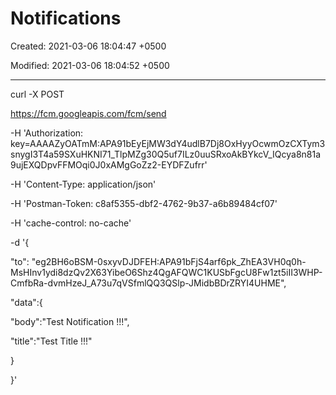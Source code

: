 # Notifications

Created: 2021-03-06 18:04:47 +0500

Modified: 2021-03-06 18:04:52 +0500

---

curl -X POST

<https://fcm.googleapis.com/fcm/send>

-H 'Authorization: key=AAAAZyOATmM:APA91bEyEjMW3dY4udlB7Dj8OxHyyOcwmOzCXTym3snygI3T4a59SXuHKNI71_TlpMZg30Q5uf7ILz0uuSRxoAkBYkcV_IQcya8n81a9ujEXQDpvFFMOqi0J0xAMgGoZz2-EYDFZufrr'

-H 'Content-Type: application/json'

-H 'Postman-Token: c8af5355-dbf2-4762-9b37-a6b89484cf07'

-H 'cache-control: no-cache'

-d '{

"to": "eg2BH6oBSM-0sxyvDJDFEH:APA91bFjS4arf6pk_ZhEA3VH0q0h-MsHInv1ydi8dzQv2X63YibeO6Shz4QgAFQWC1KUSbFgcU8Fw1zt5iII3WHP-CmfbRa-dvmHzeJ_A73u7qVSfmlQQ3QSlp-JMidbBDrZRYI4UHME",

"data":{

"body":"Test Notification !!!",

"title":"Test Title !!!"

}

}'
